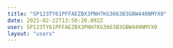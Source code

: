 ```yaml
---
title: "SP123TY61PFFAEZBX3PNH7KG3663B3GBW440NMYX0"
date: 2025-02-22T13:50:20.092Z
user: SP123TY61PFFAEZBX3PNH7KG3663B3GBW440NMYX0
layout: "users"
---
```

    
